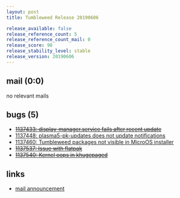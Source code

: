 ```yaml
---
layout: post
title: Tumbleweed Release 20190606

release_available: false
release_reference_count: 5
release_reference_count_mail: 0
release_score: 98
release_stability_level: stable
release_version: 20190606
---
```


## mail (0:0)

no relevant mails

## bugs (5)

<!--more-->

- ~~[1137433: display-manager.service fails after recent update](https://bugzilla.opensuse.org/show_bug.cgi?id=1137433)~~
- [1137448: plasma5-pk-updates does not update notifications](https://bugzilla.opensuse.org/show_bug.cgi?id=1137448)
- [1137460: Tumbleweed packages not visible in MicroOS installer](https://bugzilla.opensuse.org/show_bug.cgi?id=1137460)
- ~~[1137537: Issue with flatpak](https://bugzilla.opensuse.org/show_bug.cgi?id=1137537)~~
- ~~[1137540: Kernel oops in khugepaged](https://bugzilla.opensuse.org/show_bug.cgi?id=1137540)~~



## links

- [mail announcement](https://lists.opensuse.org/opensuse-factory/2019-06/msg00104.html)
